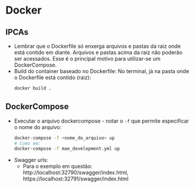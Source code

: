 # Docker

## IPCAs

-   Lembrar que o Dockerfile só enxerga arquivos e pastas da raiz onde está contido em diante. Arquivos e pastas acima da raiz não poderão ser acessados. Esse é o principal motivo para utilizar-se um DockerCompose.
-   Build do container baseado no Dockerfile: No terminal, já na pasta onde o Dockerfile está contido (raiz):
    ```bash
    docker build .
    ```

## DockerCompose

-   Executar o arquivo dockercompose - notar o `-f` que permite especificar o nome do arquivo:
    ```bash
    docker-compose -f <nome_do_arquivo> up
    # Como em:
    docker-compose -f mae_development.yml up
    ```
-   Swagger urls:
    -   Para o exemplo em questão: http://localhost:32790/swagger/index.html, https://localhost:32791/swagger/index.html
